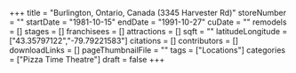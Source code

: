 +++
title = "Burlington, Ontario, Canada (3345 Harvester Rd)"
storeNumber = ""
startDate = "1981-10-15"
endDate = "1991-10-27"
cuDate = ""
remodels = []
stages = []
franchisees = []
attractions = []
sqft = ""
latitudeLongitude = ["43.35797122","-79.79221583"]
citations = []
contributors = []
downloadLinks = []
pageThumbnailFile = ""
tags = ["Locations"]
categories = ["Pizza Time Theatre"]
draft = false
+++
